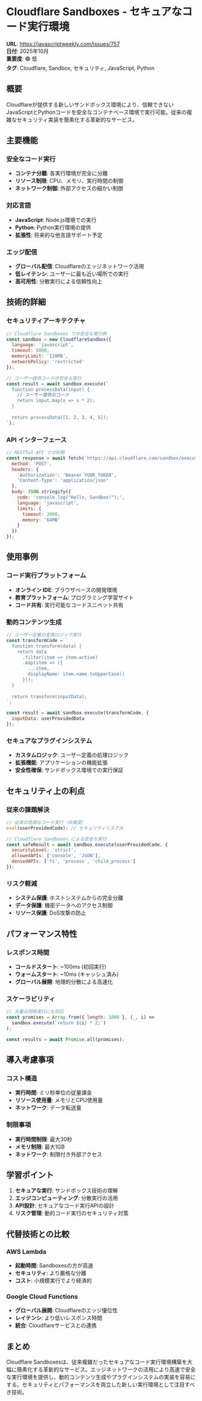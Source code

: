 # Cloudflare Sandboxes - セキュアなコード実行環境

**URL**: https://javascriptweekly.com/issues/757  
**日付**: 2025年10月  
**重要度**: 🟢 低  
**タグ**: Cloudflare, Sandbox, セキュリティ, JavaScript, Python

## 概要

Cloudflareが提供する新しいサンドボックス環境により、信頼できないJavaScriptとPythonコードを安全なコンテナベース環境で実行可能。従来の複雑なセキュリティ実装を簡素化する革新的なサービス。

## 主要機能

### 安全なコード実行
- **コンテナ分離**: 各実行環境が完全に分離
- **リソース制限**: CPU、メモリ、実行時間の制御
- **ネットワーク制御**: 外部アクセスの細かい制御

### 対応言語
- **JavaScript**: Node.js環境での実行
- **Python**: Python実行環境の提供
- **拡張性**: 将来的な他言語サポート予定

### エッジ配信
- **グローバル配信**: Cloudflareのエッジネットワーク活用
- **低レイテンシ**: ユーザーに最も近い場所での実行
- **高可用性**: 分散実行による信頼性向上

## 技術的詳細

### セキュリティアーキテクチャ
```javascript
// Cloudflare Sandboxes での安全な実行例
const sandbox = new CloudflareSandbox({
  language: 'javascript',
  timeout: 5000,
  memoryLimit: '128MB',
  networkPolicy: 'restricted'
});

// ユーザー提供コードの安全な実行
const result = await sandbox.execute(`
  function processData(input) {
    // ユーザー提供のコード
    return input.map(x => x * 2);
  }
  
  return processData([1, 2, 3, 4, 5]);
`);
```

### API インターフェース
```javascript
// RESTful API での利用
const response = await fetch('https://api.cloudflare.com/sandbox/execute', {
  method: 'POST',
  headers: {
    'Authorization': 'Bearer YOUR_TOKEN',
    'Content-Type': 'application/json'
  },
  body: JSON.stringify({
    code: 'console.log("Hello, Sandbox!");',
    language: 'javascript',
    limits: {
      timeout: 3000,
      memory: '64MB'
    }
  })
});
```

## 使用事例

### コード実行プラットフォーム
- **オンライン IDE**: ブラウザベースの開発環境
- **教育プラットフォーム**: プログラミング学習サイト
- **コード共有**: 実行可能なコードスニペット共有

### 動的コンテンツ生成
```javascript
// ユーザー定義の変換ロジック実行
const transformCode = `
  function transform(data) {
    return data
      .filter(item => item.active)
      .map(item => ({
        ...item,
        displayName: item.name.toUpperCase()
      }));
  }
  
  return transform(inputData);
`;

const result = await sandbox.execute(transformCode, {
  inputData: userProvidedData
});
```

### セキュアなプラグインシステム
- **カスタムロジック**: ユーザー定義の処理ロジック
- **拡張機能**: アプリケーションの機能拡張
- **安全性確保**: サンドボックス環境での実行保証

## セキュリティ上の利点

### 従来の課題解決
```javascript
// 従来の危険なコード実行（非推奨）
eval(userProvidedCode); // セキュリティリスク大

// Cloudflare Sandboxes による安全な実行
const safeResult = await sandbox.execute(userProvidedCode, {
  securityLevel: 'strict',
  allowedAPIs: ['console', 'JSON'],
  deniedAPIs: ['fs', 'process', 'child_process']
});
```

### リスク軽減
- **システム保護**: ホストシステムからの完全分離
- **データ保護**: 機密データへのアクセス制御
- **リソース保護**: DoS攻撃の防止

## パフォーマンス特性

### レスポンス時間
- **コールドスタート**: ~100ms (初回実行)
- **ウォームスタート**: ~10ms (キャッシュ済み)
- **グローバル展開**: 地理的分散による高速化

### スケーラビリティ
```javascript
// 大量の同時実行にも対応
const promises = Array.from({ length: 1000 }, (_, i) => 
  sandbox.execute(`return ${i} * 2;`)
);

const results = await Promise.all(promises);
```

## 導入考慮事項

### コスト構造
- **実行時間**: ミリ秒単位の従量課金
- **リソース使用量**: メモリとCPU使用量
- **ネットワーク**: データ転送量

### 制限事項
- **実行時間制限**: 最大30秒
- **メモリ制限**: 最大1GB
- **ネットワーク**: 制限付き外部アクセス

## 学習ポイント

1. **セキュアな実行**: サンドボックス技術の理解
2. **エッジコンピューティング**: 分散実行の活用
3. **API設計**: セキュアなコード実行APIの設計
4. **リスク管理**: 動的コード実行のセキュリティ対策

## 代替技術との比較

### AWS Lambda
- **起動時間**: Sandboxesの方が高速
- **セキュリティ**: より厳格な分離
- **コスト**: 小規模実行でより経済的

### Google Cloud Functions
- **グローバル展開**: Cloudflareのエッジ優位性
- **レイテンシ**: より低いレスポンス時間
- **統合**: Cloudflareサービスとの連携

## まとめ

Cloudflare Sandboxesは、従来複雑だったセキュアなコード実行環境構築を大幅に簡素化する革新的なサービス。エッジネットワークの活用により高速で安全な実行環境を提供し、動的コンテンツ生成やプラグインシステムの実装を容易にする。セキュリティとパフォーマンスを両立した新しい実行環境として注目すべき技術。